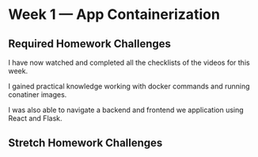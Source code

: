 # Week 1 — App Containerization

## Required Homework Challenges

I have now watched and completed all the checklists of the videos for this week.

I gained practical knowledge working with docker commands and running conatiner images.

I was also able to navigate a backend and frontend we application using React and Flask.


## Stretch Homework Challenges
